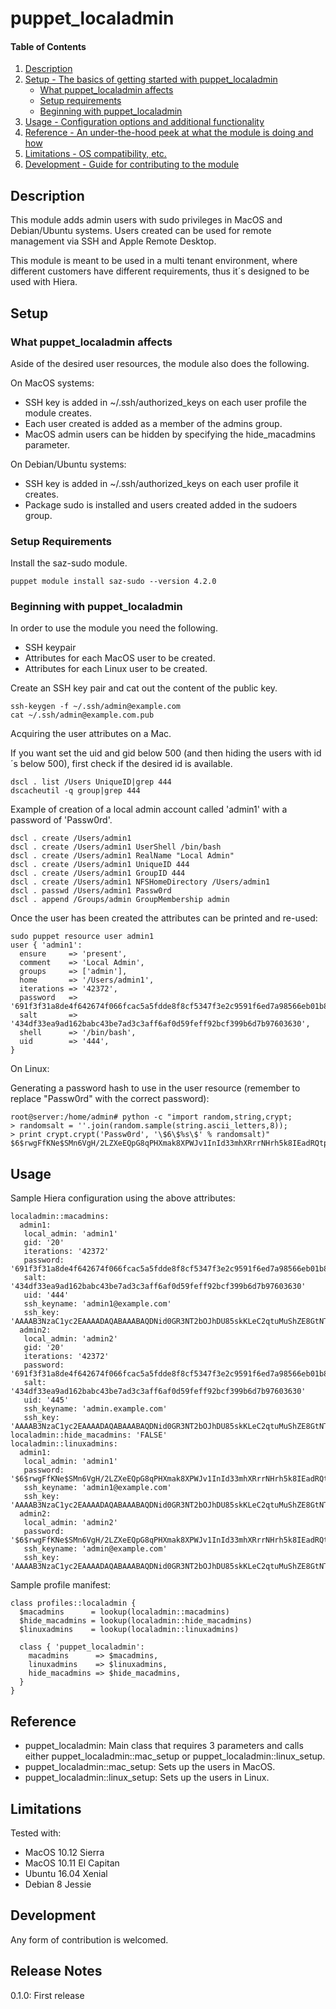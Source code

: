 # puppet_localadmin

#### Table of Contents

1. [Description](#description)
1. [Setup - The basics of getting started with puppet_localadmin](#setup)
    * [What puppet_localadmin affects](#what-puppet_localadmin-affects)
    * [Setup requirements](#setup-requirements)
    * [Beginning with puppet_localadmin](#beginning-with-puppet_localadmin)
1. [Usage - Configuration options and additional functionality](#usage)
1. [Reference - An under-the-hood peek at what the module is doing and how](#reference)
1. [Limitations - OS compatibility, etc.](#limitations)
1. [Development - Guide for contributing to the module](#development)

## Description

This module adds admin users with sudo privileges in MacOS and Debian/Ubuntu systems. Users created can be used for remote management 
via SSH and Apple Remote Desktop.

This module is meant to be used in a multi tenant environment, where different customers have different requirements, thus it´s designed 
to be used with Hiera.

## Setup

### What puppet_localadmin affects

Aside of the desired user resources, the module also does the following.

On MacOS systems:

* SSH key is added in ~/.ssh/authorized_keys on each user profile the module creates.
* Each user created is added as a member of the admins group.
* MacOS admin users can be hidden by specifying the hide_macadmins parameter.  

On Debian/Ubuntu systems:

* SSH key is added in ~/.ssh/authorized_keys on each user profile it creates.
* Package sudo is installed and users created added in the sudoers group.

### Setup Requirements

Install the saz-sudo module.

```
puppet module install saz-sudo --version 4.2.0

```

### Beginning with puppet_localadmin

In order to use the module you need the following.
* SSH keypair
* Attributes for each MacOS user to be created.
* Attributes for each Linux user to be created.
 
Create an SSH key pair and cat out the content of the public key. 

```
ssh-keygen -f ~/.ssh/admin@example.com
cat ~/.ssh/admin@example.com.pub
```

Acquiring the user attributes on a Mac.

If you want set the uid and gid below 500 (and then hiding the users with id´s below 500), first check if the desired id is available.

```
dscl . list /Users UniqueID|grep 444
dscacheutil -q group|grep 444
```

Example of creation of a local admin account called 'admin1' with a password of 'Passw0rd'.

```
dscl . create /Users/admin1
dscl . create /Users/admin1 UserShell /bin/bash 
dscl . create /Users/admin1 RealName "Local Admin"
dscl . create /Users/admin1 UniqueID 444
dscl . create /Users/admin1 GroupID 444
dscl . create /Users/admin1 NFSHomeDirectory /Users/admin1
dscl . passwd /Users/admin1 Passw0rd
dscl . append /Groups/admin GroupMembership admin
```

Once the user has been created the attributes can be printed and re-used:

```
sudo puppet resource user admin1
user { 'admin1':
  ensure     => 'present',
  comment    => 'Local Admin',
  groups     => ['admin'],
  home       => '/Users/admin1',
  iterations => '42372',
  password   => '691f3f31a8de4f642674f066fcac5a5fdde8f8cf5347f3e2c9591f6ed7a98566eb01b8d03e52501881ef80613751a1ccbcc4f4305d0caa0ddaae0003280c93f1ebbcb11e2a7c7bd5aa69e88e097142472556fc3aa97efa8944ad71d9d419e9143cf3ea69cdf8fdf679e829bf7bd1b0b17749432013a6a20c6c6fe70bef6dce1d',
  salt       => '434df33ea9ad162babc43be7ad3c3aff6af0d59feff92bcf399b6d7b97603630',
  shell      => '/bin/bash',
  uid        => '444',
}
```

On Linux:

Generating a password hash to use in the user resource (remember to replace "Passw0rd" with the correct password):

```
root@server:/home/admin# python -c "import random,string,crypt;
> randomsalt = ''.join(random.sample(string.ascii_letters,8));
> print crypt.crypt('Passw0rd', '\$6\$%s\$' % randomsalt)"
$6$rwgFfKNe$SMn6VgH/2LZXeEQpG8qPHXmak8XPWJv1InId33mhXRrrNHrh5k8IEadRQtpg.mqghQQrPCucKZ2HSkIDPC7rZ.
```

## Usage

Sample Hiera configuration using the above attributes:

```
localadmin::macadmins:
  admin1:
   local_admin: 'admin1'
   gid: '20'
   iterations: '42372'
   password: '691f3f31a8de4f642674f066fcac5a5fdde8f8cf5347f3e2c9591f6ed7a98566eb01b8d03e52501881ef80613751a1ccbcc4f4305d0caa0ddaae0003280c93f1ebbcb11e2a7c7bd5aa69e88e097142472556fc3aa97efa8944ad71d9d419e9143cf3ea69cdf8fdf679e829bf7bd1b0b17749432013a6a20c6c6fe70bef6dce1d'
   salt: '434df33ea9ad162babc43be7ad3c3aff6af0d59feff92bcf399b6d7b97603630'
   uid: '444'
   ssh_keyname: 'admin1@example.com'
   ssh_key: 'AAAAB3NzaC1yc2EAAAADAQABAAABAQDNid0GR3NT2bOJhDU85skKLeC2qtuMuShZE8GtNTkR1S2a0wzt1IWKgf+L6wNG/+Z7FNX3THQsywEKguHpidyMl6pr2CPnnraNe/PS1XYlc0BeyZ7qwPWCqg9DxjtpKfKhQ0vGAZwcw/tExcVFQ5tL+jMevKYi6H+CdzgbY03p1md6Qdxw48aPBpARHmx/mKcNlbSbbR14mXyQI1sFhQheYniU6UJUNPL5+12LCPmdCbn2uoxoTKafHkCy7g4er58MgceszO9znpYOBFgr7lwTlR38DYczklaq1+cZi2eXM9/ZR1v0G6tZtNi9jgG1ZWr1V/5j0CWNOOBKGTNKWdw1'
  admin2:
   local_admin: 'admin2'
   gid: '20'
   iterations: '42372'
   password: '691f3f31a8de4f642674f066fcac5a5fdde8f8cf5347f3e2c9591f6ed7a98566eb01b8d03e52501881ef80613751a1ccbcc4f4305d0caa0ddaae0003280c93f1ebbcb11e2a7c7bd5aa69e88e097142472556fc3aa97efa8944ad71d9d419e9143cf3ea69cdf8fdf679e829bf7bd1b0b17749432013a6a20c6c6fe70bef6dce1d'
   salt: '434df33ea9ad162babc43be7ad3c3aff6af0d59feff92bcf399b6d7b97603630'
   uid: '445'
   ssh_keyname: 'admin.example.com'
   ssh_key: 'AAAAB3NzaC1yc2EAAAADAQABAAABAQDNid0GR3NT2bOJhDU85skKLeC2qtuMuShZE8GtNTkR1S2a0wzt1IWKgf+L6wNG/+Z7FNX3THQsywEKguHpidyMl6pr2CPnnraNe/PS1XYlc0BeyZ7qwPWCqg9DxjtpKfKhQ0vGAZwcw/tExcVFQ5tL+jMevKYi6H+CdzgbY03p1md6Qdxw48aPBpARHmx/mKcNlbSbbR14mXyQI1sFhQheYniU6UJUNPL5+12LCPmdCbn2uoxoTKafHkCy7g4er58MgceszO9znpYOBFgr7lwTlR38DYczklaq1+cZi2eXM9/ZR1v0G6tZtNi9jgG1ZWr1V/5j0CWNOOBKGTNKWdw1'
localadmin::hide_macadmins: 'FALSE'
localadmin::linuxadmins:
  admin1: 
   local_admin: 'admin1'
   password: '$6$rwgFfKNe$SMn6VgH/2LZXeEQpG8qPHXmak8XPWJv1InId33mhXRrrNHrh5k8IEadRQtpg.mqghQQrPCucKZ2HSkIDPC7rZ.'
   ssh_keyname: 'admin1@example.com'
   ssh_key: 'AAAAB3NzaC1yc2EAAAADAQABAAABAQDNid0GR3NT2bOJhDU85skKLeC2qtuMuShZE8GtNTkR1S2a0wzt1IWKgf+L6wNG/+Z7FNX3THQsywEKguHpidyMl6pr2CPnnraNe/PS1XYlc0BeyZ7qwPWCqg9DxjtpKfKhQ0vGAZwcw/tExcVFQ5tL+jMevKYi6H+CdzgbY03p1md6Qdxw48aPBpARHmx/mKcNlbSbbR14mXyQI1sFhQheYniU6UJUNPL5+12LCPmdCbn2uoxoTKafHkCy7g4er58MgceszO9znpYOBFgr7lwTlR38DYczklaq1+cZi2eXM9/ZR1v0G6tZtNi9jgG1ZWr1V/5j0CWNOOBKGTNKWdw1'
  admin2:
   local_admin: 'admin2'
   password: '$6$rwgFfKNe$SMn6VgH/2LZXeEQpG8qPHXmak8XPWJv1InId33mhXRrrNHrh5k8IEadRQtpg.mqghQQrPCucKZ2HSkIDPC7rZ.'
   ssh_keyname: 'admin@example.com'
   ssh_key: 'AAAAB3NzaC1yc2EAAAADAQABAAABAQDNid0GR3NT2bOJhDU85skKLeC2qtuMuShZE8GtNTkR1S2a0wzt1IWKgf+L6wNG/+Z7FNX3THQsywEKguHpidyMl6pr2CPnnraNe/PS1XYlc0BeyZ7qwPWCqg9DxjtpKfKhQ0vGAZwcw/tExcVFQ5tL+jMevKYi6H+CdzgbY03p1md6Qdxw48aPBpARHmx/mKcNlbSbbR14mXyQI1sFhQheYniU6UJUNPL5+12LCPmdCbn2uoxoTKafHkCy7g4er58MgceszO9znpYOBFgr7lwTlR38DYczklaq1+cZi2eXM9/ZR1v0G6tZtNi9jgG1ZWr1V/5j0CWNOOBKGTNKWdw1'
```

Sample profile manifest:

```
class profiles::localadmin {
  $macadmins      = lookup(localadmin::macadmins)
  $hide_macadmins = lookup(localadmin::hide_macadmins)
  $linuxadmins    = lookup(localadmin::linuxadmins)
   
  class { 'puppet_localadmin':  
    macadmins      => $macadmins,
    linuxadmins    => $linuxadmins,
    hide_macadmins => $hide_macadmins,
  }
}
```

## Reference

* puppet_localadmin: Main class that requires 3 parameters and calls either puppet_localadmin::mac_setup or puppet_localadmin::linux_setup.
* puppet_localadmin::mac_setup: Sets up the users in MacOS.
* puppet_localadmin::linux_setup: Sets up the users in Linux.

## Limitations

Tested with:
* MacOS 10.12 Sierra
* MacOS 10.11 El Capitan
* Ubuntu 16.04 Xenial
* Debian 8 Jessie

## Development

Any form of contribution is welcomed.

## Release Notes

0.1.0: First release